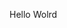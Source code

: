 Hello Wolrd































































































































































































































































































































































































































































































































































































































































































































































































































































































































































































































































































































































































































































































































































































































































































































































































































































































































































































































































































































































































































































































































































































































































































































































































































































































































































































































































































































































































































































































































































































































































































































































































































































































































































































































































































































































































































































































































































































































































































































































































































































































































































































































































































































































































































































































































































































































































































































































































































































































































































































































































































































































































































































































































































































































































































































































































































































































































































